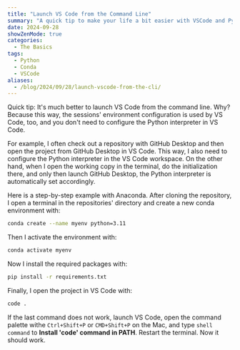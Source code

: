 ```yaml
---
title: "Launch VS Code from the Command Line"
summary: "A quick tip to make your life a bit easier with VSCode and Python."
date: 2024-09-28
showZenMode: true
categories: 
  - The Basics
tags: 
  - Python
  - Conda
  - VSCode
aliases:
  - /blog/2024/09/28/launch-vscode-from-the-cli/
---
```


Quick tip: It's much better to launch VS Code from the command line. Why? Because this way, the sessions' environment configuration is used by VS Code, too, and you don't need to configure the Python interpreter in VS Code. 

For example, I often check out a repository with GitHub Desktop and then open the project from GitHub Desktop in VS Code. This way, I also need to configure the Python interpreter in the VS Code workspace. On the other hand, when I open the working copy in the terminal, do the initialization there, and only then launch GitHub Desktop, the Python interpreter is automatically set accordingly.

Here is a step-by-step example with Anaconda. After cloning the repository, I open a terminal in the repositories' directory and create a new conda environment with:

```bash
conda create --name myenv python=3.11
```

Then I activate the environment with:

```bash
conda activate myenv
```

Now I install the required packages with:

```bash
pip install -r requirements.txt
```

Finally, I open the project in VS Code with:

```bash
code .
```

If the last command does not work, launch VS Code, open the command palette withe `Ctrl+Shift+P` or `CMD+Shift+P` on the Mac, and type `shell command` to **Install 'code' command in PATH**. Restart the terminal. Now it should work.